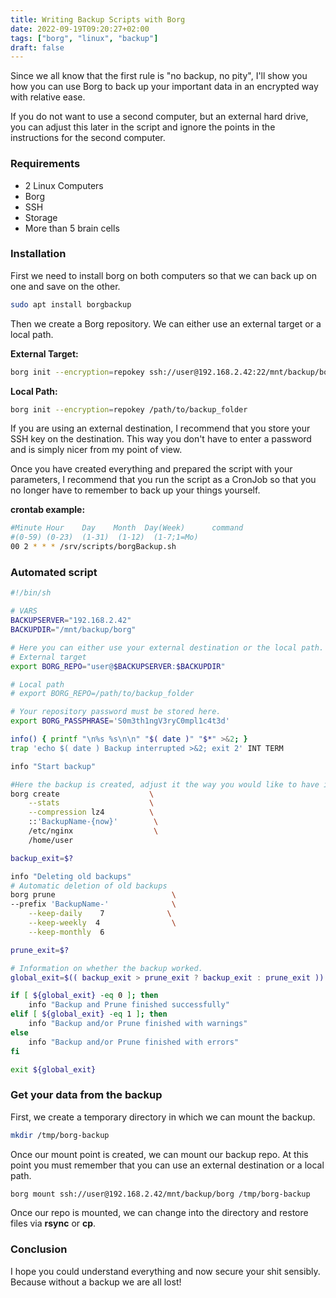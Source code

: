 ```yaml
---
title: Writing Backup Scripts with Borg
date: 2022-09-19T09:20:27+02:00
tags: ["borg", "linux", "backup"]
draft: false
---
```


Since we all know that the first rule is "no backup, no pity", I'll show you how you can use Borg to back up your important data in an encrypted way with relative ease.

If you do not want to use a second computer, but an external hard drive, you can adjust this later in the script and ignore the points in the instructions for the second computer.

### Requirements
 - 2 Linux Computers
 - Borg
 - SSH
 - Storage
 - More than 5 brain cells

### Installation
First we need to install borg on both computers so that we can back up on one and save on the other.
```bash
sudo apt install borgbackup
```

Then we create a Borg repository. We can either use an external target or a local path.

**External Target:**
```bash
borg init --encryption=repokey ssh://user@192.168.2.42:22/mnt/backup/borg
```

**Local Path:**
```bash
borg init --encryption=repokey /path/to/backup_folder
```

If you are using an external destination, I recommend that you store your SSH key on the destination.
This way you don't have to enter a password and is simply nicer from my point of view.

Once you have created everything and prepared the script with your parameters, I recommend that you run the script as a CronJob so that you no longer have to remember to back up your things yourself.

**crontab example:**
```bash
#Minute Hour    Day    Month  Day(Week)      command
#(0-59) (0-23)  (1-31)  (1-12)  (1-7;1=Mo)
00 2 * * * /srv/scripts/borgBackup.sh
```

### Automated script
```bash
#!/bin/sh

# VARS
BACKUPSERVER="192.168.2.42"
BACKUPDIR="/mnt/backup/borg"

# Here you can either use your external destination or the local path.
# External target
export BORG_REPO="user@$BACKUPSERVER:$BACKUPDIR"

# Local path
# export BORG_REPO=/path/to/backup_folder

# Your repository password must be stored here.
export BORG_PASSPHRASE='S0m3th1ngV3ryC0mpl1c4t3d'

info() { printf "\n%s %s\n\n" "$( date )" "$*" >&2; }
trap 'echo $( date ) Backup interrupted >&2; exit 2' INT TERM

info "Start backup"

#Here the backup is created, adjust it the way you would like to have it.
borg create                    \
    --stats                    \
    --compression lz4          \
    ::'BackupName-{now}'        \
    /etc/nginx                  \
    /home/user

backup_exit=$?

info "Deleting old backups"
# Automatic deletion of old backups
borg prune                          \
--prefix 'BackupName-'              \
    --keep-daily    7              \
    --keep-weekly  4                \
    --keep-monthly  6

prune_exit=$?

# Information on whether the backup worked.
global_exit=$(( backup_exit > prune_exit ? backup_exit : prune_exit ))

if [ ${global_exit} -eq 0 ]; then
    info "Backup and Prune finished successfully"
elif [ ${global_exit} -eq 1 ]; then
    info "Backup and/or Prune finished with warnings"
else
    info "Backup and/or Prune finished with errors"
fi

exit ${global_exit}
```

### Get your data from the backup
First, we create a temporary directory in which we can mount the backup.

```bash
mkdir /tmp/borg-backup
```

Once our mount point is created, we can mount our backup repo.
At this point you must remember that you can use an external destination or a local path.

```bash
borg mount ssh://user@192.168.2.42/mnt/backup/borg /tmp/borg-backup
```
Once our repo is mounted, we can change into the directory and restore files via **rsync** or **cp**.

### Conclusion
I hope you could understand everything and now secure your shit sensibly. Because without a backup we are all lost!
